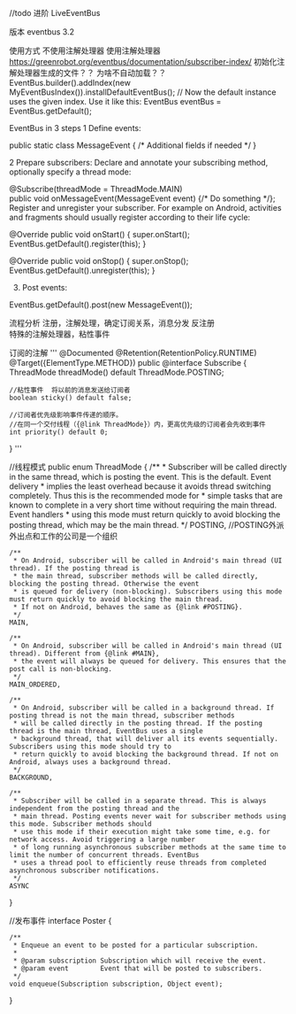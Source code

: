 //todo 进阶  LiveEventBus

版本 eventbus 3.2

使用方式 不使用注解处理器
使用注解处理器
https://greenrobot.org/eventbus/documentation/subscriber-index/
初始化注解处理器生成的文件？？ 为啥不自动加载？？
EventBus.builder().addIndex(new MyEventBusIndex()).installDefaultEventBus();
// Now the default instance uses the given index. Use it like this:
EventBus eventBus = EventBus.getDefault();

EventBus in 3 steps
1 Define events:

public static class MessageEvent {
 /* Additional fields if needed */
  }

2 Prepare subscribers: Declare and annotate your subscribing method, optionally specify a thread mode:

@Subscribe(threadMode = ThreadMode.MAIN)  
public void onMessageEvent(MessageEvent event) {/* Do something */};
Register and unregister your subscriber. For example on Android, activities and fragments should 
usually register according to their life cycle:

 @Override
 public void onStart() {
     super.onStart();
     EventBus.getDefault().register(this);
 }

 @Override
 public void onStop() {
     super.onStop();
     EventBus.getDefault().unregister(this);
 }
 
3. Post events:

 EventBus.getDefault().post(new MessageEvent());
 
 
 流程分析
 注册，注解处理，确定订阅关系，消息分发 
 反注册        
 特殊的注解处理器，粘性事件




订阅的注解
'''
@Documented
@Retention(RetentionPolicy.RUNTIME)
@Target({ElementType.METHOD})
public @interface Subscribe {
    ThreadMode threadMode() default ThreadMode.POSTING;

    //粘性事件  将以前的消息发送给订阅者
    boolean sticky() default false;

    //订阅者优先级影响事件传递的顺序。
    //在同一个交付线程（{@link ThreadMode}）内，更高优先级的订阅者会先收到事件
    int priority() default 0;
}
'''

//线程模式
public enum ThreadMode {
    /**
     * Subscriber will be called directly in the same thread, which is posting the event. This is the default. Event delivery
     * implies the least overhead because it avoids thread switching completely. Thus this is the recommended mode for
     * simple tasks that are known to complete in a very short time without requiring the main thread. Event handlers
     * using this mode must return quickly to avoid blocking the posting thread, which may be the main thread.
     */
    POSTING, //POSTING外派 外出点和工作的公司是一个组织

    /**
     * On Android, subscriber will be called in Android's main thread (UI thread). If the posting thread is
     * the main thread, subscriber methods will be called directly, blocking the posting thread. Otherwise the event
     * is queued for delivery (non-blocking). Subscribers using this mode must return quickly to avoid blocking the main thread.
     * If not on Android, behaves the same as {@link #POSTING}.
     */
    MAIN,

    /**
     * On Android, subscriber will be called in Android's main thread (UI thread). Different from {@link #MAIN},
     * the event will always be queued for delivery. This ensures that the post call is non-blocking.
     */
    MAIN_ORDERED,

    /**
     * On Android, subscriber will be called in a background thread. If posting thread is not the main thread, subscriber methods
     * will be called directly in the posting thread. If the posting thread is the main thread, EventBus uses a single
     * background thread, that will deliver all its events sequentially. Subscribers using this mode should try to
     * return quickly to avoid blocking the background thread. If not on Android, always uses a background thread.
     */
    BACKGROUND,

    /**
     * Subscriber will be called in a separate thread. This is always independent from the posting thread and the
     * main thread. Posting events never wait for subscriber methods using this mode. Subscriber methods should
     * use this mode if their execution might take some time, e.g. for network access. Avoid triggering a large number
     * of long running asynchronous subscriber methods at the same time to limit the number of concurrent threads. EventBus
     * uses a thread pool to efficiently reuse threads from completed asynchronous subscriber notifications.
     */
    ASYNC
}

//发布事件
interface Poster {

    /**
     * Enqueue an event to be posted for a particular subscription.
     *
     * @param subscription Subscription which will receive the event.
     * @param event        Event that will be posted to subscribers.
     */
    void enqueue(Subscription subscription, Object event);
}
